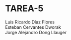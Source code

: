 # TAREA-5
Luis Ricardo Díaz Flores<br>
Esteban Cervantes Dworak<br>
Jorge Alejandro Dong Llauger<br>
